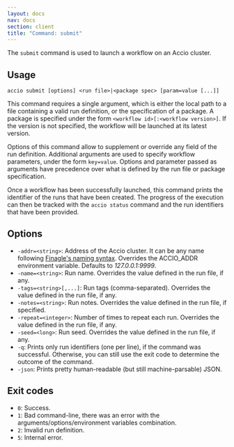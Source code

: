 ```yaml
---
layout: docs
nav: docs
section: client
title: "Command: submit"
---
```


The `submit` command is used to launch a workflow on an Accio cluster.

## Usage
```
accio submit [options] <run file>|<package spec> [param=value [...]]
```

This command requires a single argument, which is either the local path to a file containing a valid run definition, or the specification of a package.
A package is specified under the form `<workflow id>[:<workflow version>]`.
If the version is not specified, the workflow will be launched at its latest version.

Options of this command allow to supplement or override any field of the run definition.
Additional arguments are used to specify workflow parameters, under the form `key=value`.
Options and parameter passed as arguments have precedence over what is defined by the run file or package specification.

Once a workflow has been successfully launched, this command prints the identifier of the runs that have been created.
The progress of the execution can then be tracked with the `accio status` command and the run identifiers that have been provided.

## Options
* `-addr=<string>`: Address of the Accio cluster. It can be any name following [Finagle's naming syntax](https://twitter.github.io/finagle/guide/Names.html).
Overrides the ACCIO_ADDR environment variable. Defaults to *127.0.0.1:9999*.
* `-name=<string>`: Run name. Overrides the value defined in the run file, if any.
* `-tags=<string>[,...]`: Run tags (comma-separated). Overrides the value defined in the run file, if any.
* `-notes=<string>`: Run notes. Overrides the value defined in the run file, if specified.
* `-repeat=<integer>`: Number of times to repeat each run. Overrides the value defined in the run file, if any.
* `-seed=<long>`: Run seed. Overrides the value defined in the run file, if any.
* `-q`: Prints only run identifiers (one per line), if the command was successful. Otherwise, you can still use the exit code to determine the outcome of the command.
* `-json`: Prints pretty human-readable (but still machine-parsable) JSON.

## Exit codes
* `0`: Success.
* `1`: Bad command-line, there was an error with the arguments/options/environment variables combination.
* `2`: Invalid run definition.
* `5`: Internal error.
